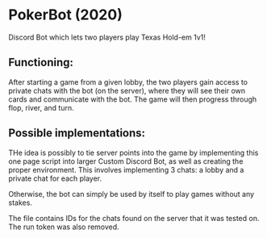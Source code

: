 # PokerBot (2020)

Discord Bot which lets two players play Texas Hold-em 1v1!

## Functioning:
After starting a game from a given lobby, the two players gain access to private chats with the bot (on the server), where they will see their own cards and communicate with the bot. The game will then progress through flop, river, and turn.

## Possible implementations:

THe idea is possibly to tie server points into the game by implementing this one page script into larger Custom Discord Bot, as well as creating the proper environment.
This involves implementing 3 chats: a lobby and a private chat for each player.

Otherwise, the bot can simply be used by itself to play games without any stakes.

The file contains IDs for the chats found on the server that it was tested on. The run token was also removed.
